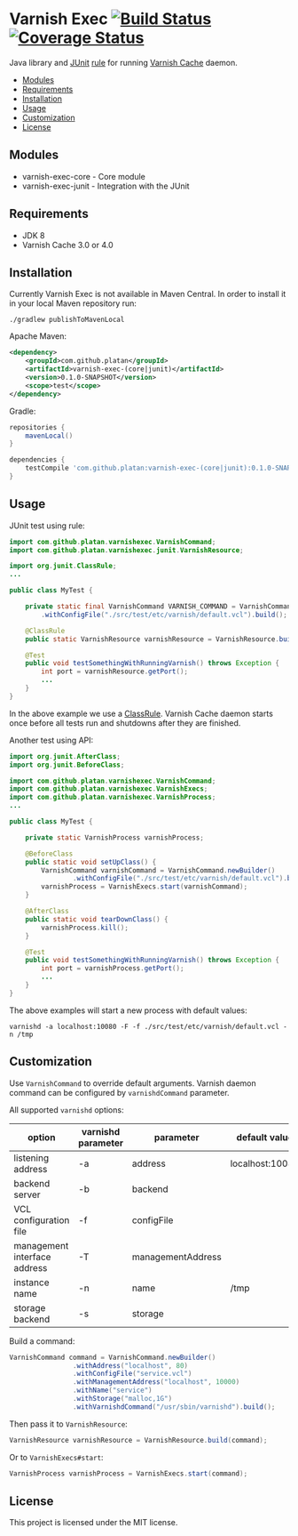 # Varnish Exec [![Build Status](https://travis-ci.org/platan/varnish-exec.svg?branch=master)](https://travis-ci.org/platan/varnish-exec) [![Coverage Status](https://coveralls.io/repos/platan/varnish-exec/badge.svg?branch=master)](https://coveralls.io/r/platan/varnish-exec?branch=master)
Java library and [JUnit](http://junit.org/) [rule](https://github.com/junit-team/junit/wiki/Rules) for running [Varnish Cache](https://www.varnish-cache.org/) daemon.

- [Modules](#modules)
- [Requirements](#requirements)
- [Installation](#installation)
- [Usage](#usage)
- [Customization](#customization)
- [License](#license)

## Modules
- varnish-exec-core - Core module
- varnish-exec-junit - Integration with the JUnit

## Requirements
- JDK 8
- Varnish Cache 3.0 or 4.0

## Installation

Currently Varnish Exec is not available in Maven Central. In order to install it in your local Maven repository run:
```shell
./gradlew publishToMavenLocal
```
Apache Maven:
```xml
<dependency>
    <groupId>com.github.platan</groupId>
    <artifactId>varnish-exec-(core|junit)</artifactId>
    <version>0.1.0-SNAPSHOT</version>
    <scope>test</scope>
</dependency>
```
Gradle:
```gradle
repositories {
    mavenLocal()
}

dependencies {
    testCompile 'com.github.platan:varnish-exec-(core|junit):0.1.0-SNAPSHOT'
}
```
## Usage
JUnit test using rule:
```java
import com.github.platan.varnishexec.VarnishCommand;
import com.github.platan.varnishexec.junit.VarnishResource;

import org.junit.ClassRule;
...

public class MyTest {

    private static final VarnishCommand VARNISH_COMMAND = VarnishCommand.newBuilder()
        .withConfigFile("./src/test/etc/varnish/default.vcl").build();

    @ClassRule
    public static VarnishResource varnishResource = VarnishResource.build(VARNISH_COMMAND);

    @Test
    public void testSomethingWithRunningVarnish() throws Exception {
        int port = varnishResource.getPort();
        ...
    }
}
```
In the above example we use a [ClassRule](https://github.com/junit-team/junit/wiki/Rules#classrule). Varnish Cache daemon starts once before all tests run and shutdowns after they are finished.

Another test using API:
```java
import org.junit.AfterClass;
import org.junit.BeforeClass;

import com.github.platan.varnishexec.VarnishCommand;
import com.github.platan.varnishexec.VarnishExecs;
import com.github.platan.varnishexec.VarnishProcess;
...

public class MyTest {

    private static VarnishProcess varnishProcess;

    @BeforeClass
    public static void setUpClass() {
        VarnishCommand varnishCommand = VarnishCommand.newBuilder()
                .withConfigFile("./src/test/etc/varnish/default.vcl").build();
        varnishProcess = VarnishExecs.start(varnishCommand);
    }

    @AfterClass
    public static void tearDownClass() {
        varnishProcess.kill();
    }

    @Test
    public void testSomethingWithRunningVarnish() throws Exception {
        int port = varnishProcess.getPort();
        ...
    }
}
```
The above examples will start a new process with default values:
```shell
varnishd -a localhost:10080 -F -f ./src/test/etc/varnish/default.vcl -n /tmp
```
## Customization
Use `VarnishCommand` to override default arguments. Varnish daemon command can be configured by `varnishdCommand` parameter.

All supported `varnishd` options:

option                       | varnishd parameter | parameter         | default value
-----------------------------|--------------------|-------------------|------------------------------------
listening address            | -a                 | address           | localhost:10080
backend server               | -b                 | backend           |
VCL configuration file       | -f                 | configFile        |
management interface address | -T                 | managementAddress |
instance name                | -n                 | name              | /tmp
storage backend              | -s                 | storage           |

Build a command:
```java
VarnishCommand command = VarnishCommand.newBuilder()
                .withAddress("localhost", 80)
                .withConfigFile("service.vcl")
                .withManagementAddress("localhost", 10000)
                .withName("service")
                .withStorage("malloc,1G")
                .withVarnishdCommand("/usr/sbin/varnishd").build();
```
Then pass it to `VarnishResource`:
```java
VarnishResource varnishResource = VarnishResource.build(command);
```
Or to `VarnishExecs#start`:
```java
VarnishProcess varnishProcess = VarnishExecs.start(command);
```
## License
This project is licensed under the MIT license.

